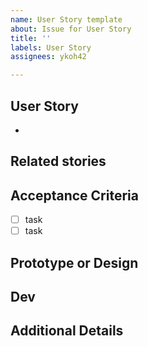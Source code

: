 ```yaml
---
name: User Story template
about: Issue for User Story
title: ''
labels: User Story
assignees: ykoh42

---
```


## User Story
- 

## Related stories


## Acceptance Criteria
- [ ] task
- [ ] task

## Prototype or Design


## Dev


## Additional Details
